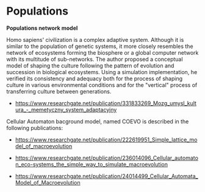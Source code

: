 # Populations

**Populations network model**

Homo sapiens' civilization is a complex adaptive system. Although it is similar to the population of genetic systems, it more closely resembles the network of ecosystems forming the biosphere or a global computer network with its multitude of sub-networks. The author proposed a conceptual model of shaping the culture following the pattern of evolution and succession in biological ecosystems. Using a simulation implementation, he verified its consistency and adequacy both for the process of shaping culture in various environmental conditions and for the "vertical" process of transferring culture between generations.

- https://www.researchgate.net/publication/331833269_Mozg_umysl_kultura_-_memetyczny_system_adaptacyjny

Cellular Automaton bacground model, named COEVO is described in the following publications:

- https://www.researchgate.net/publication/222619951_Simple_lattice_model_of_macroevolution

- https://www.researchgate.net/publication/236014096_Cellular_automaton_eco-systems_the_simple_way_to_simulate_macroevolution

- https://www.researchgate.net/publication/24014499_Cellular_Automata_Model_of_Macroevolution


